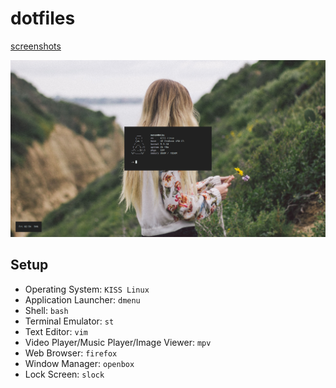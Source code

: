 # dotfiles

[screenshots](https://imgur.com/a/cbsDmmD)

![openbox](openbox.png "openbox")

## Setup
- Operating System: `KISS Linux`
- Application Launcher: `dmenu`
- Shell: `bash`
- Terminal Emulator: `st`
- Text Editor: `vim`
- Video Player/Music Player/Image Viewer: `mpv`
- Web Browser: `firefox`
- Window Manager: `openbox`
- Lock Screen: `slock`

